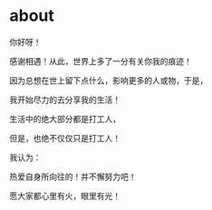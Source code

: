 # about


你好呀！

感谢相遇！从此，世界上多了一分有关你我的痕迹！

因为总想在世上留下点什么，影响更多的人或物，于是，

我开始尽力的去分享我的生活！

生活中的绝大部分都是打工人，

但是，也绝不仅仅只是打工人！

我认为：

热爱自身所向往的！并不懈努力吧！

愿大家都心里有火，眼里有光！ 



